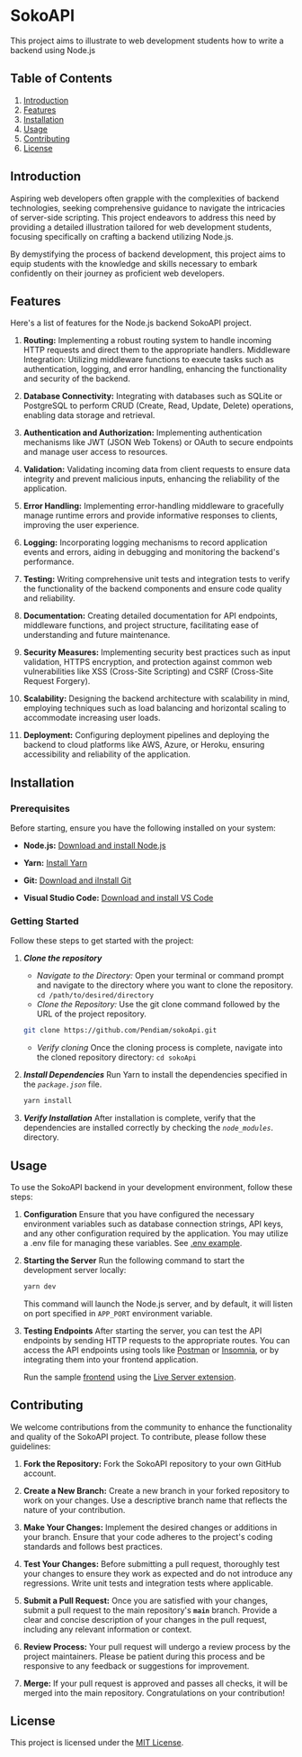 # SokoAPI

This project aims to illustrate to web development students how to write a backend using Node.js

## Table of Contents

1. [Introduction](#introduction)
2. [Features](#features)
3. [Installation](#installation)
4. [Usage](#usage)
5. [Contributing](#contributing)
6. [License](#license)

## Introduction

Aspiring web developers often grapple with the complexities of backend technologies, seeking comprehensive guidance to navigate the intricacies of server-side scripting. This project endeavors to address this need by providing a detailed illustration tailored for web development students, focusing specifically on crafting a backend utilizing Node.js.

By demystifying the process of backend development, this project aims to equip students with the knowledge and skills necessary to embark confidently on their journey as proficient web developers.

## Features

Here's a list of features for the Node.js backend SokoAPI project.

1. **Routing:** Implementing a robust routing system to handle incoming HTTP requests and direct them to the appropriate handlers.
Middleware Integration: Utilizing middleware functions to execute tasks such as authentication, logging, and error handling, enhancing the functionality and security of the backend.

2. **Database Connectivity:** Integrating with databases such as SQLite or PostgreSQL to perform CRUD (Create, Read, Update, Delete) operations, enabling data storage and retrieval.

3. **Authentication and Authorization:** Implementing authentication mechanisms like JWT (JSON Web Tokens) or OAuth to secure endpoints and manage user access to resources.

4. **Validation:** Validating incoming data from client requests to ensure data integrity and prevent malicious inputs, enhancing the reliability of the application.

5. **Error Handling:** Implementing error-handling middleware to gracefully manage runtime errors and provide informative responses to clients, improving the user experience.

6. **Logging:** Incorporating logging mechanisms to record application events and errors, aiding in debugging and monitoring the backend's performance.

7. **Testing:** Writing comprehensive unit tests and integration tests to verify the functionality of the backend components and ensure code quality and reliability.

8. **Documentation:** Creating detailed documentation for API endpoints, middleware functions, and project structure, facilitating ease of understanding and future maintenance.

9. **Security Measures:** Implementing security best practices such as input validation, HTTPS encryption, and protection against common web vulnerabilities like XSS (Cross-Site Scripting) and CSRF (Cross-Site Request Forgery).

10. **Scalability:** Designing the backend architecture with scalability in mind, employing techniques such as load balancing and horizontal scaling to accommodate increasing user loads.

11. **Deployment:** Configuring deployment pipelines and deploying the backend to cloud platforms like AWS, Azure, or Heroku, ensuring accessibility and reliability of the application.

## Installation

### Prerequisites

Before starting, ensure you have the following installed on your system:

- **Node.js:**  [Download and install Node.js](https://nodejs.org/)

- **Yarn:** [Install Yarn](https://classic.yarnpkg.com/lang/en/docs/install/#windows-stable)
- **Git:** [Download and iInstall Git](https://git-scm.com/downloads)

- **Visual Studio Code:** [Download and install VS Code](https://code.visualstudio.com/download)

### Getting Started

Follow these steps to get started with the project:

1. ***Clone the repository***

    - *Navigate to the Directory:* Open your terminal or command prompt and navigate to the directory where you want to clone the repository.  `cd /path/to/desired/directory`
    - *Clone the Repository:* Use the git clone command followed by the URL of the project repository.

    ```bash
    git clone https://github.com/Pendiam/sokoApi.git

    ```

    - *Verify cloning*
        Once the cloning process is complete, navigate into the cloned repository directory:   `cd sokoApi`

2. ***Install Dependencies***
    Run Yarn to install the dependencies specified in the *`package.json`* file.

    ```bash
    yarn install

    ```

3. ***Verify Installation***
    After installation is complete, verify that the dependencies are installed correctly by checking the *`node_modules`*. directory.

## Usage

To use the SokoAPI backend in your development environment, follow these steps:

1. **Configuration**
     Ensure that you have configured the necessary environment variables such as database connection strings, API keys, and any other configuration required by the application. You may utilize a .env file for managing these variables. See [.env example](sampleEnv.txt).

2. **Starting the Server**
    Run the following command to start the development server locally:

    ```bash
    yarn dev
    ```

    This command will launch the Node.js server, and by default, it will listen on port specified in `APP_PORT` environment variable.

3. **Testing Endpoints**
    After starting the server, you can test the API endpoints by sending HTTP requests to the appropriate routes.
    You can access the API endpoints using tools like [Postman](https://www.postman.com/downloads/) or [Insomnia](https://insomnia.rest/download), or by integrating them into your frontend application.

    Run the sample [frontend](./web/index.html) using the [Live Server extension](https://marketplace.visualstudio.com/items?itemName=ritwickdey.LiveServer).

## Contributing

We welcome contributions from the community to enhance the functionality and quality of the SokoAPI project. To contribute, please follow these guidelines:

1. **Fork the Repository:** Fork the SokoAPI repository to your own GitHub account.

2. **Create a New Branch:** Create a new branch in your forked repository to work on your changes. Use a descriptive branch name that reflects the nature of your contribution.

3. **Make Your Changes:** Implement the desired changes or additions in your branch. Ensure that your code adheres to the project's coding standards and follows best practices.

4. **Test Your Changes:** Before submitting a pull request, thoroughly test your changes to ensure they work as expected and do not introduce any regressions. Write unit tests and integration tests where applicable.

5. **Submit a Pull Request:** Once you are satisfied with your changes, submit a pull request to the main repository's **`main`** branch. Provide a clear and concise description of your changes in the pull request, including any relevant information or context.

6. **Review Process:** Your pull request will undergo a review process by the project maintainers. Please be patient during this process and be responsive to any feedback or suggestions for improvement.

7. **Merge:** If your pull request is approved and passes all checks, it will be merged into the main repository. Congratulations on your contribution!

## License

This project is licensed under the [MIT License](LICENSE).
